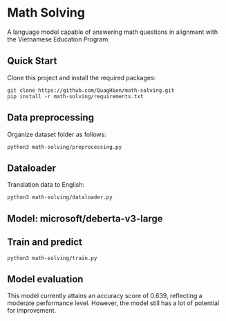 # Math Solving
A language model capable of answering math questions in alignment with the Vietnamese Education Program.
## Quick Start
Clone this project and install the required packages:
```
git clone https://github.com/QuagHien/math-solving.git
pip install -r math-solving/requirements.txt
```
## Data preprocessing
Organize dataset folder as follows:
```
python3 math-solving/preprocessing.py
 ```
## Dataloader
Translation data to English:
```
python3 math-solving/dataloader.py
```
## Model: microsoft/deberta-v3-large
## Train and predict
```
python3 math-solving/train.py
```
## Model evaluation
This model currently attains an accuracy score of 0.639, reflecting a moderate performance level. However, the model still has a lot of potential for improvement.
